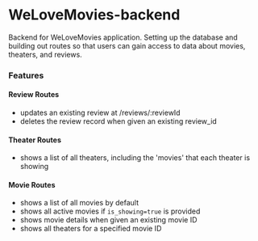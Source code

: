 # WeLoveMovies-backend

Backend for WeLoveMovies application. Setting up the database and building out routes so that users can gain access to data about movies, theaters, and reviews.

### Features

#### Review Routes

- updates an existing review at /reviews/:reviewId
- deletes the review record when given an existing review_id

#### Theater Routes

- shows a list of all theaters, including the 'movies' that each theater is showing

#### Movie Routes

- shows a list of all movies by default
- shows all active movies if `is_showing=true` is provided
- shows movie details when given an existing movie ID
- shows all theaters for a specified movie ID
